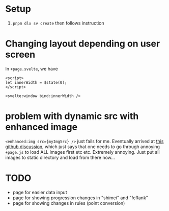 # Setup

1. `pnpm dlx sv create` then follows instruction

# Changing layout depending on user screen

In `+page.svelte`, we have

```
<script>
let innerWidth = $state(0);
</script>

<svelte:window bind:innerWidth />
```

# problem with dynamic src with enhanced image

`<enhanced:img src={myImgSrc} />` just fails for me. Eventually arrived at [this github discussion](https://github.com/sveltejs/kit/discussions/11098), which just says that one needs to go through annoying `+page.js` to load ALL images first etc etc. Extremely annoying. Just put all images to static directory and load from there now...

# TODO

- page for easier data input
- page for showing progression changes in "shimei" and "fcRank"
- page for showing changes in rules (point conversion)
